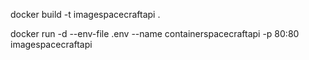 docker build -t imagespacecraftapi .

docker run -d --env-file .env --name containerspacecraftapi -p 80:80 imagespacecraftapi